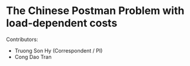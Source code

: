 # The Chinese Postman Problem with load-dependent costs

Contributors:
* Truong Son Hy (Correspondent / PI)
* Cong Dao Tran
